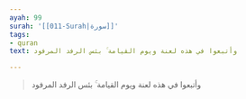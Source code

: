 ```yaml
---
ayah: 99
surah: '[[011-Surah|سورة]]'
tags:
- quran
text: وأتبعوا في هذه لعنة ويوم القيامة ۚ بئس الرفد المرفود

---
```

> وأتبعوا في هذه لعنة ويوم القيامة ۚ بئس الرفد المرفود
